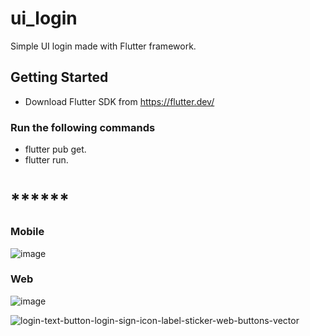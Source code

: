 # ui_login

Simple UI login made with Flutter framework.

## Getting Started

- Download Flutter SDK from https://flutter.dev/

### Run the following commands

- flutter pub get.
- flutter run.

# ******

### Mobile
![image](https://github.com/teutones92/ui_login/assets/72642474/dae73589-26bc-4e01-8087-b06ea75948ef)

### Web

![image](https://github.com/teutones92/ui_login/assets/72642474/024dea32-05b3-4f9c-a8bb-bdaee941903e)


![login-text-button-login-sign-icon-label-sticker-web-buttons-vector](https://github.com/teutones92/ui_login/assets/72642474/aec9542a-d1e1-4204-b8dd-e9d01cb14242)






